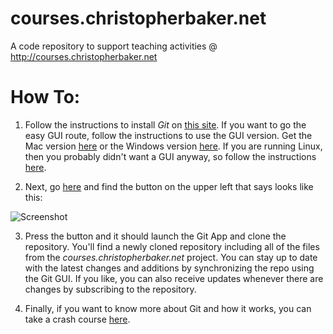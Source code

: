 courses.christopherbaker.net
============================

A code repository to support teaching activities @ http://courses.christopherbaker.net

How To:
============================

1. Follow the instructions to install _Git_ on [this site]( https://help.github.com/articles/set-up-git).  If you want to go the easy GUI route, follow the instructions to use the GUI version.  Get the Mac version [here](https://central.github.com/mac/latest) or the Windows version [here](http://github-windows.s3.amazonaws.com/GitHubSetup.exe).  If you are running Linux, then you probably didn't want a GUI anyway, so follow the instructions [here](https://help.github.com/articles/set-up-git#platform-linux).

2. Next, go [here](https://github.com/bakercp/courses.christopherbaker.net) and find the button on the upper left that says looks like this:

 ![Screenshot](https://img.skitch.com/20120908-ndcwujnsryask77beecrn6qa46.jpg)

3. Press the button and it should launch the Git App and clone the repository.  You'll find a newly cloned repository including all of the files from the _courses.christopherbaker.net_ project.  You can stay up to date with the latest changes and additions by synchronizing the repo using the Git GUI.  If you like, you can also receive updates whenever there are changes by subscribing to the repository.

4.  Finally, if you want to know more about Git and how it works, you can take a crash course [here](http://git-scm.com/book/en/Getting-Started-Git-Basics).